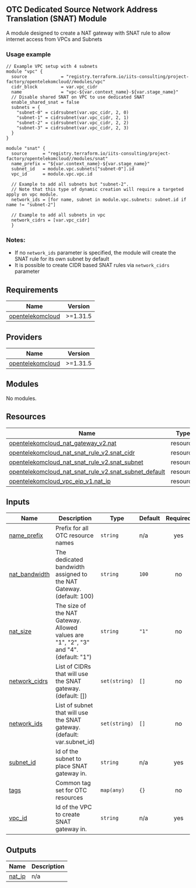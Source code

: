 ## OTC Dedicated Source Network Address Translation (SNAT) Module

A module designed to create a NAT gateway with SNAT rule to allow internet access from VPCs and Subnets

### Usage example

```hcl
// Example VPC setup with 4 subnets
module "vpc" {
  source             = "registry.terraform.io/iits-consulting/project-factory/opentelekomcloud//modules/vpc"
  cidr_block         = var.vpc_cidr
  name               = "vpc-${var.context_name}-${var.stage_name}"
  // Disable shared SNAT on VPC to use dedicated SNAT
  enable_shared_snat = false
  subnets = {
    "subnet-0" = cidrsubnet(var.vpc_cidr, 2, 0)
    "subnet-1" = cidrsubnet(var.vpc_cidr, 2, 1)
    "subnet-2" = cidrsubnet(var.vpc_cidr, 2, 2)
    "subnet-3" = cidrsubnet(var.vpc_cidr, 2, 3)
  }
}

module "snat" {
  source      = "registry.terraform.io/iits-consulting/project-factory/opentelekomcloud//modules/snat"
  name_prefix = "${var.context_name}-${var.stage_name}"
  subnet_id   = module.vpc.subnets["subnet-0"].id
  vpc_id      = module.vpc.vpc.id
  
  // Example to add all subnets but "subnet-2".
  // Note that this type of dynamic creation will require a targeted apply on vpc module.  
  network_ids = [for name, subnet in module.vpc.subnets: subnet.id if name != "subnet-2"]
  
  // Example to add all subnets in vpc
  network_cidrs = [var.vpc_cidr]
  }
```

### Notes:

- If no `network_ids` parameter is specified, the module will create the SNAT rule for its own subnet by default 
- It is possible to create CIDR based SNAT rules via `network_cidrs` parameter

<!-- BEGIN_TF_DOCS -->
## Requirements

| Name | Version |
|------|---------|
| <a name="requirement_opentelekomcloud"></a> [opentelekomcloud](#requirement\_opentelekomcloud) | >=1.31.5 |

## Providers

| Name | Version |
|------|---------|
| <a name="provider_opentelekomcloud"></a> [opentelekomcloud](#provider\_opentelekomcloud) | >=1.31.5 |

## Modules

No modules.

## Resources

| Name | Type |
|------|------|
| [opentelekomcloud_nat_gateway_v2.nat](https://registry.terraform.io/providers/opentelekomcloud/opentelekomcloud/latest/docs/resources/nat_gateway_v2) | resource |
| [opentelekomcloud_nat_snat_rule_v2.snat_cidr](https://registry.terraform.io/providers/opentelekomcloud/opentelekomcloud/latest/docs/resources/nat_snat_rule_v2) | resource |
| [opentelekomcloud_nat_snat_rule_v2.snat_subnet](https://registry.terraform.io/providers/opentelekomcloud/opentelekomcloud/latest/docs/resources/nat_snat_rule_v2) | resource |
| [opentelekomcloud_nat_snat_rule_v2.snat_subnet_default](https://registry.terraform.io/providers/opentelekomcloud/opentelekomcloud/latest/docs/resources/nat_snat_rule_v2) | resource |
| [opentelekomcloud_vpc_eip_v1.nat_ip](https://registry.terraform.io/providers/opentelekomcloud/opentelekomcloud/latest/docs/resources/vpc_eip_v1) | resource |

## Inputs

| Name | Description | Type | Default | Required |
|------|-------------|------|---------|:--------:|
| <a name="input_name_prefix"></a> [name\_prefix](#input\_name\_prefix) | Prefix for all OTC resource names | `string` | n/a | yes |
| <a name="input_nat_bandwidth"></a> [nat\_bandwidth](#input\_nat\_bandwidth) | The dedicated bandwidth assigned to the NAT Gateway. (default: 100) | `string` | `100` | no |
| <a name="input_nat_size"></a> [nat\_size](#input\_nat\_size) | The size of the NAT Gateway. Allowed values are "1", "2", "3" and "4". (default: "1") | `string` | `"1"` | no |
| <a name="input_network_cidrs"></a> [network\_cidrs](#input\_network\_cidrs) | List of CIDRs that will use the SNAT gateway. (default: []) | `set(string)` | `[]` | no |
| <a name="input_network_ids"></a> [network\_ids](#input\_network\_ids) | List of subnet that will use the SNAT gateway. (default: var.subnet\_id) | `set(string)` | `[]` | no |
| <a name="input_subnet_id"></a> [subnet\_id](#input\_subnet\_id) | Id of the subnet to place SNAT gateway in. | `string` | n/a | yes |
| <a name="input_tags"></a> [tags](#input\_tags) | Common tag set for OTC resources | `map(any)` | `{}` | no |
| <a name="input_vpc_id"></a> [vpc\_id](#input\_vpc\_id) | Id of the VPC to create SNAT gateway in. | `string` | n/a | yes |

## Outputs

| Name | Description |
|------|-------------|
| <a name="output_nat_ip"></a> [nat\_ip](#output\_nat\_ip) | n/a |
<!-- END_TF_DOCS -->
